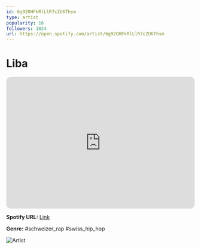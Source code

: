 ```yaml
---
id: 6g92OHFkRlLlR7cZU6Thsm
type: artist
popularity: 16
followers: 1024
url: https://open.spotify.com/artist/6g92OHFkRlLlR7cZU6Thsm
---
```

# Liba

<iframe style="border-radius:12px" src="https://open.spotify.com/embed/artist/6g92OHFkRlLlR7cZU6Thsm" width="100%" height="352" frameBorder="0" allowfullscreen="" allow="autoplay; clipboard-write; encrypted-media; fullscreen; picture-in-picture" loading="lazy"></iframe>

**Spotify URL:** [Link](https://open.spotify.com/artist/6g92OHFkRlLlR7cZU6Thsm)

**Genre:**  #schweizer_rap #swiss_hip_hop

![Artist](https://i.scdn.co/image/ab6761610000e5eb549187178650cbd281796568)
